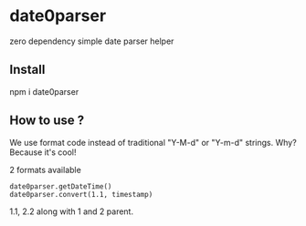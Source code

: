 # date0parser
zero dependency simple date parser helper

Install 
-------
npm i date0parser


How to use ?
------------

We use format code instead of traditional "Y-M-d" or "Y-m-d" strings. Why? Because it's cool!

2 formats available

```
date0parser.getDateTime()
date0parser.convert(1.1, timestamp)
```

1.1, 2.2 along with 1 and 2 parent. 
